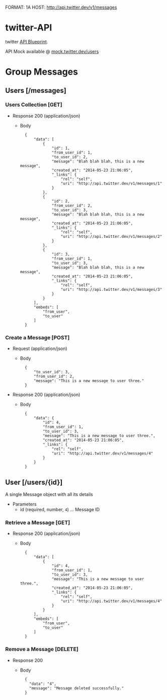 FORMAT: 1A
HOST: http://api.twitter.dev/v1/messages

# twitter-API
twitter [API Blueprint](http://apiblueprint.org).

API Mock available @ [mock.twitter.dev/users](http://mock.twitter.dev/messages)

# Group Messages

## Users [/messages]
### Users Collection [GET]
+ Response 200 (application/json)
    + Body

            {
                "data": [
                    {
                        "id": 1,
                        "from_user_id": 1,
                        "to_user_id": 2,
                        "message": "Blah blah blah, this is a new message",
                        "created_at": "2014-05-23 21:06:05",
                        "_links": {
                            "rel": "self",
                            "uri": "http://api.twitter.dev/v1/messages/1"
                        }
                    },
                    {
                        "id": 2,
                        "from_user_id": 2,
                        "to_user_id": 3,
                        "message": "Blah blah blah, this is a new message",
                        "created_at": "2014-05-23 21:06:05",
                        "_links": {
                            "rel": "self",
                            "uri": "http://api.twitter.dev/v1/messages/2"
                        }
                    },
                    {
                        "id": 3,
                        "from_user_id": 1,
                        "to_user_id": 3,
                        "message": "Blah blah blah, this is a new message",
                        "created_at": "2014-05-23 21:06:05",
                        "_links": {
                            "rel": "self",
                            "uri": "http://api.twitter.dev/v1/messages/3"
                        }
                    }
                ],
                "embeds": [
                    "from_user",
                    "to_user"
                ]
            }





### Create a Message [POST]

+ Request (application/json)
    + Body

            {
                "to_user_id": 3,
                "from_user_id": 2,
                "message": "This is a new message to user three."
            }

+ Response 200 (application/json)
    + Body

            {
                "data": {
                    "id": 4,
                    "from_user_id": 1,
                    "to_user_id": 3,
                    "message": "This is a new message to user three.",
                    "created_at": "2014-05-23 21:06:05",
                    "_links": {
                        "rel": "self",
                        "uri": "http://api.twitter.dev/v1/messages/4"
                    }
                }
            }





## User [/users/{id}]
A single Message object with all its details

+ Parameters
    + id (required, number, `4`) ... Message ID



### Retrieve a Message [GET]
+ Response 200 (application/json)
    + Body

            {
                "data": [
                    {
                        "id": 4,
                        "from_user_id": 1,
                        "to_user_id": 3,
                        "message": "This is a new message to user three.",
                        "created_at": "2014-05-23 21:06:05",
                        "_links": {
                            "rel": "self",
                            "uri": "http://api.twitter.dev/v1/messages/4"
                        }
                    }
                ],
                "embeds": [
                    "from_user",
                    "to_user"
                ]
            }





### Remove a Message [DELETE]
+ Response 200
    + Body

            {
              "data": "4",
              "message": "Message deleted successfully."
            }
